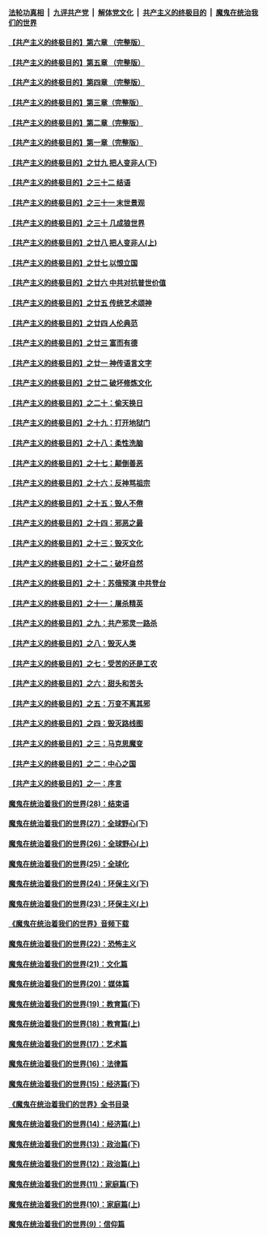 

####  [法轮功真相](../../../../basic/blob/master/README.md?t=06250002) &nbsp;|&nbsp; [九评共产党](../../../../9ping.md/blob/master/README.md?t=06250002) &nbsp;|&nbsp; [解体党文化](../../../../jtdwh.md/blob/master/README.md?t=06250002)  &nbsp;|&nbsp; [共产主义的终极目的](../../../../gczydzjmd.md/blob/master/README.md?t=06250002) &nbsp;|&nbsp; [魔鬼在统治我们的世界](../../../../mgztzwmdsj.md/blob/master/README.md?t=06250002) 

#### [【共产主义的终极目的】第六章 （完整版）](../pages/nsc422/n11428913.md?t=06250002) 

#### [【共产主义的终极目的】第五章 （完整版）](../pages/nsc422/n11428912.md?t=06250002) 

#### [【共产主义的终极目的】第四章 （完整版）](../pages/nsc422/n11428907.md?t=06250002) 

#### [【共产主义的终极目的】第三章（完整版）](../pages/nsc422/n11428848.md?t=06250002) 

#### [【共产主义的终极目的】第二章（完整版）](../pages/nsc422/n11428831.md?t=06250002) 

#### [【共产主义的终极目的】第一章（完整版）](../pages/nsc422/n11417651.md?t=06250002) 

#### [【共产主义的终极目的】之廿九 把人变非人(下)](../pages/nsc422/n11344140.md?t=06250002) 

#### [【共产主义的终极目的】之三十二 结语](../pages/nsc422/n11360535.md?t=06250002) 

#### [【共产主义的终极目的】之三十一 末世景观](../pages/nsc422/n11351129.md?t=06250002) 

#### [【共产主义的终极目的】之三十 几成狼世界](../pages/nsc422/n11348280.md?t=06250002) 

#### [【共产主义的终极目的】之廿八 把人变非人(上)](../pages/nsc422/n11340492.md?t=06250002) 

#### [【共产主义的终极目的】之廿七 以恨立国](../pages/nsc422/n11336944.md?t=06250002) 

#### [【共产主义的终极目的】之廿六 中共对抗普世价值](../pages/nsc422/n11324785.md?t=06250002) 

#### [【共产主义的终极目的】之廿五 传统艺术颂神](../pages/nsc422/n11296396.md?t=06250002) 

#### [【共产主义的终极目的】之廿四 人伦典范](../pages/nsc422/n11296397.md?t=06250002) 

#### [【共产主义的终极目的】之廿三 富而有德](../pages/nsc422/n11283598.md?t=06250002) 

#### [【共产主义的终极目的】之廿一 神传语言文字](../pages/nsc422/n11263265.md?t=06250002) 

#### [【共产主义的终极目的】之廿二 破坏修炼文化](../pages/nsc422/n11245728.md?t=06250002) 

#### [【共产主义的终极目的】之二十：偷天换日](../pages/nsc422/n11238846.md?t=06250002) 

#### [【共产主义的终极目的】之十九：打开地狱门](../pages/nsc422/n11206376.md?t=06250002) 

#### [【共产主义的终极目的】之十八：柔性洗脑](../pages/nsc422/n11199994.md?t=06250002) 

#### [【共产主义的终极目的】之十七：颠倒善恶](../pages/nsc422/n11179782.md?t=06250002) 

#### [【共产主义的终极目的】之十六：反神骂祖宗](../pages/nsc422/n11166798.md?t=06250002) 

#### [【共产主义的终极目的】之十五：毁人不倦](../pages/nsc422/n11166792.md?t=06250002) 

#### [【共产主义的终极目的】之十四：邪恶之最](../pages/nsc422/n11150249.md?t=06250002) 

#### [【共产主义的终极目的】之十三：毁灭文化](../pages/nsc422/n11135227.md?t=06250002) 

#### [【共产主义的终极目的】之十二：破坏自然](../pages/nsc422/n11135214.md?t=06250002) 

#### [【共产主义的终极目的】之十：苏俄预演 中共登台](../pages/nsc422/n11118424.md?t=06250002) 

#### [【共产主义的终极目的】之十一：屠杀精英](../pages/nsc422/n11118442.md?t=06250002) 

#### [【共产主义的终极目的】之九：共产邪灵一路杀](../pages/nsc422/n11114139.md?t=06250002) 

#### [【共产主义的终极目的】之八：毁灭人类](../pages/nsc422/n11108503.md?t=06250002) 

#### [【共产主义的终极目的】之七：受苦的还是工农](../pages/nsc422/n11101809.md?t=06250002) 

#### [【共产主义的终极目的】之六：甜头和苦头](../pages/nsc422/n11096971.md?t=06250002) 

#### [【共产主义的终极目的】之五：万变不离其邪](../pages/nsc422/n11091285.md?t=06250002) 

#### [【共产主义的终极目的】之四：毁灭路线图](../pages/nsc422/n11086284.md?t=06250002) 

#### [【共产主义的终极目的】之三：马克思魔变](../pages/nsc422/n11061941.md?t=06250002) 

#### [【共产主义的终极目的】之二：中心之国](../pages/nsc422/n11047728.md?t=06250002) 

#### [【共产主义的终极目的】之一：序言](../pages/nsc422/n11086077.md?t=06250002) 

#### [魔鬼在统治着我们的世界(28)：结束语](../pages/nsc422/n10936246.md?t=06250002) 

#### [魔鬼在统治着我们的世界(27)：全球野心(下)](../pages/nsc422/n10928319.md?t=06250002) 

#### [魔鬼在统治着我们的世界(26)：全球野心(上)](../pages/nsc422/n10900318.md?t=06250002) 

#### [魔鬼在统治着我们的世界(25)：全球化](../pages/nsc422/n10788205.md?t=06250002) 

#### [魔鬼在统治着我们的世界(24)：环保主义(下)](../pages/nsc422/n10695307.md?t=06250002) 

#### [魔鬼在统治着我们的世界(23)：环保主义(上)](../pages/nsc422/n10688613.md?t=06250002) 

#### [《魔鬼在统治着我们的世界》音频下载](../pages/nsc422/n10635553.md?t=06250002) 

#### [魔鬼在统治着我们的世界(22)：恐怖主义](../pages/nsc422/n10614727.md?t=06250002) 

#### [魔鬼在统治着我们的世界(21)：文化篇](../pages/nsc422/n10597706.md?t=06250002) 

#### [魔鬼在统治着我们的世界(20)：媒体篇](../pages/nsc422/n10586579.md?t=06250002) 

#### [魔鬼在统治着我们的世界(19)：教育篇(下)](../pages/nsc422/n10564808.md?t=06250002) 

#### [魔鬼在统治着我们的世界(18)：教育篇(上)](../pages/nsc422/n10526970.md?t=06250002) 

#### [魔鬼在统治着我们的世界(17)：艺术篇](../pages/nsc422/n10499093.md?t=06250002) 

#### [魔鬼在统治着我们的世界(16)：法律篇](../pages/nsc422/n10485969.md?t=06250002) 

#### [魔鬼在统治着我们的世界(15)：经济篇(下)](../pages/nsc422/n10469975.md?t=06250002) 

#### [《魔鬼在统治着我们的世界》全书目录](../pages/nsc422/n10464261.md?t=06250002) 

#### [魔鬼在统治着我们的世界(14)：经济篇(上)](../pages/nsc422/n10457370.md?t=06250002) 

#### [魔鬼在统治着我们的世界(13)：政治篇(下)](../pages/nsc422/n10448270.md?t=06250002) 

#### [魔鬼在统治着我们的世界(12)：政治篇(上)](../pages/nsc422/n10444576.md?t=06250002) 

#### [魔鬼在统治着我们的世界(11)：家庭篇(下)](../pages/nsc422/n10440961.md?t=06250002) 

#### [魔鬼在统治着我们的世界(10)：家庭篇(上)](../pages/nsc422/n10435448.md?t=06250002) 

#### [魔鬼在统治着我们的世界(9)：信仰篇](../pages/nsc422/n10432159.md?t=06250002) 

